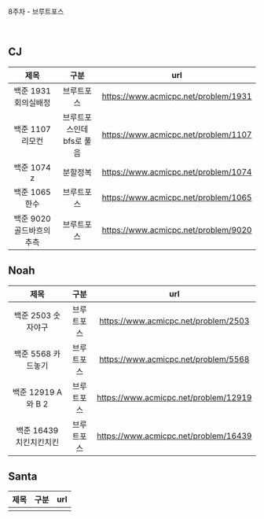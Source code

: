 8주차 - 브루트포스

</br>

## CJ

|제목|구분|url|
|:------:|:---:|:---:|
|백준 1931 회의실배정|브루트포스|https://www.acmicpc.net/problem/1931|
|백준 1107 리모컨|브루트포스인데 bfs로 풀음|https://www.acmicpc.net/problem/1107|
|백준 1074 z|분할정복|https://www.acmicpc.net/problem/1074|
|백준 1065 한수|브루트포스|https://www.acmicpc.net/problem/1065|
|백준 9020 골드바흐의추측|브루트포스|https://www.acmicpc.net/problem/9020|


## Noah

| 제목 | 구분 | url |
|:------:|:---:|:---:|
|백준 2503 숫자야구|브루트포스|https://www.acmicpc.net/problem/2503|
|백준 5568 카드놓기|브루트포스|https://www.acmicpc.net/problem/5568|
|백준 12919 A와 B 2|브루트포스|https://www.acmicpc.net/problem/12919|
|백준 16439 치킨치킨치킨|브루트포스|https://www.acmicpc.net/problem/16439|


## Santa

|제목|구분|url|
|:------:|:---:|:---:|
||||
